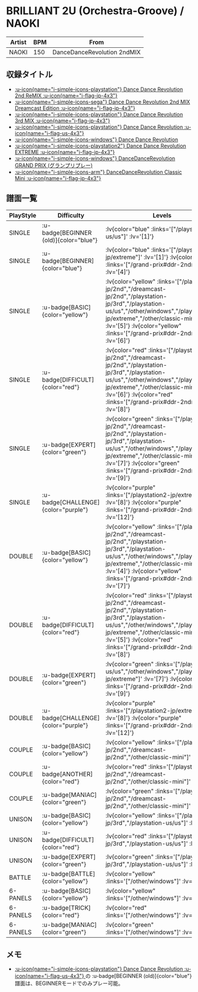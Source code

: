 # BRILLIANT 2U (Orchestra-Groove) / NAOKI

|Artist|BPM|From|
|------|---|----|
|NAOKI|150|DanceDanceRevolution 2ndMIX|

## 収録タイトル

- [ :u-icon{name="i-simple-icons-playstation"} Dance Dance Revolution 2nd ReMIX :u-icon{name="i-flag-jp-4x3"} ](/playstation-jp/2nd)
- [ :u-icon{name="i-simple-icons-sega"} Dance Dance Revolution 2nd MIX Dreamcast Edition :u-icon{name="i-flag-jp-4x3"} ](/dreamcast-jp/2nd)
- [ :u-icon{name="i-simple-icons-playstation"} Dance Dance Revolution 3rd MIX :u-icon{name="i-flag-jp-4x3"} ](/playstation-jp/3rd)
- [ :u-icon{name="i-simple-icons-playstation"} Dance Dance Revolution :u-icon{name="i-flag-us-4x3"} ](/playstation-us/us)
- [ :u-icon{name="i-simple-icons-windows"} Dance Dance Revolution](/other/windows)
- [ :u-icon{name="i-simple-icons-playstation2"} Dance Dance Revolution EXTREME :u-icon{name="i-flag-jp-4x3"} ](/playstation2-jp/extreme)
- [ :u-icon{name="i-simple-icons-windows"} DanceDanceRevolution GRAND PRIX (グランプリプレー)](/grand-prix#ddr-2ndmix)
- [ :u-icon{name="i-simple-icons-arm"} DanceDanceRevolution Classic Mini :u-icon{name="i-flag-jp-4x3"} ](/other/classic-mini)

## 譜面一覧

|PlayStyle|Difficulty|Levels|Notes|Movie|
|---------|----------|------|-----|-----|
|SINGLE| :u-badge[BEGINNER (old)]{color="blue"} | :lv{color="blue" :links='["/playstation-us/us"]' :lv='[1]'} |76/0||
|SINGLE| :u-badge[BEGINNER]{color="blue"} | :lv{color="blue" :links='["/playstation2-jp/extreme"]' :lv='[1]'}  :lv{color="blue" :links='["/grand-prix#ddr-2ndmix"]' :lv='[4]'} |100/0||
|SINGLE| :u-badge[BASIC]{color="yellow"} | :lv{color="yellow" :links='["/playstation-jp/2nd","/dreamcast-jp/2nd","/playstation-jp/3rd","/playstation-us/us","/other/windows","/playstation2-jp/extreme","/other/classic-mini"]' :lv='[5]'}  :lv{color="yellow" :links='["/grand-prix#ddr-2ndmix"]' :lv='[6]'} |166/0||
|SINGLE| :u-badge[DIFFICULT]{color="red"} | :lv{color="red" :links='["/playstation-jp/2nd","/dreamcast-jp/2nd","/playstation-jp/3rd","/playstation-us/us","/other/windows","/playstation2-jp/extreme","/other/classic-mini"]' :lv='[6]'}  :lv{color="red" :links='["/grand-prix#ddr-2ndmix"]' :lv='[8]'} |187/0||
|SINGLE| :u-badge[EXPERT]{color="green"} | :lv{color="green" :links='["/playstation-jp/2nd","/dreamcast-jp/2nd","/playstation-jp/3rd","/playstation-us/us","/other/windows","/playstation2-jp/extreme","/other/classic-mini"]' :lv='[7]'}  :lv{color="green" :links='["/grand-prix#ddr-2ndmix"]' :lv='[9]'} |226/0||
|SINGLE| :u-badge[CHALLENGE]{color="purple"} | :lv{color="purple" :links='["/playstation2-jp/extreme"]' :lv='[8]'}  :lv{color="purple" :links='["/grand-prix#ddr-2ndmix"]' :lv='[12]'} |309/0||
|DOUBLE| :u-badge[BASIC]{color="yellow"} | :lv{color="yellow" :links='["/playstation-jp/2nd","/dreamcast-jp/2nd","/playstation-jp/3rd","/playstation-us/us","/other/windows","/playstation2-jp/extreme","/other/classic-mini"]' :lv='[4]'}  :lv{color="yellow" :links='["/grand-prix#ddr-2ndmix"]' :lv='[7]'} |171/0||
|DOUBLE| :u-badge[DIFFICULT]{color="red"} | :lv{color="red" :links='["/playstation-jp/2nd","/dreamcast-jp/2nd","/playstation-jp/3rd","/playstation-us/us","/other/windows","/playstation2-jp/extreme","/other/classic-mini"]' :lv='[5]'}  :lv{color="red" :links='["/grand-prix#ddr-2ndmix"]' :lv='[8]'} |187/0||
|DOUBLE| :u-badge[EXPERT]{color="green"} | :lv{color="green" :links='["/playstation-us/us","/other/windows","/playstation2-jp/extreme"]' :lv='[7]'}  :lv{color="green" :links='["/grand-prix#ddr-2ndmix"]' :lv='[9]'} |236/0||
|DOUBLE| :u-badge[CHALLENGE]{color="purple"} | :lv{color="purple" :links='["/playstation2-jp/extreme"]' :lv='[8]'}  :lv{color="purple" :links='["/grand-prix#ddr-2ndmix"]' :lv='[12]'} |324/0||
|COUPLE| :u-badge[BASIC]{color="yellow"} | :lv{color="yellow" :links='["/playstation-jp/2nd","/dreamcast-jp/2nd","/other/classic-mini"]' :lv='[5]'} |153/0||
|COUPLE| :u-badge[ANOTHER]{color="red"} | :lv{color="red" :links='["/playstation-jp/2nd","/dreamcast-jp/2nd","/other/classic-mini"]' :lv='[6]'} |175/0||
|COUPLE| :u-badge[MANIAC]{color="green"} | :lv{color="green" :links='["/playstation-jp/2nd","/dreamcast-jp/2nd","/other/classic-mini"]' :lv='[7]'} |1P:216/0 2P:217/0||
|UNISON| :u-badge[BASIC]{color="yellow"} | :lv{color="yellow" :links='["/playstation-jp/3rd","/playstation-us/us"]' :lv='[5]'} |||
|UNISON| :u-badge[DIFFICULT]{color="red"} | :lv{color="red" :links='["/playstation-jp/3rd","/playstation-us/us"]' :lv='[6]'} |||
|UNISON| :u-badge[EXPERT]{color="green"} | :lv{color="green" :links='["/playstation-jp/3rd","/playstation-us/us"]' :lv='[7]'} |||
|BATTLE| :u-badge[BATTLE]{color="yellow"} | :lv{color="yellow" :links='["/other/windows"]' :lv='[7]'} |||
|6-PANELS| :u-badge[BASIC]{color="yellow"} | :lv{color="yellow" :links='["/other/windows"]' :lv='[4]'} |159/0||
|6-PANELS| :u-badge[TRICK]{color="red"} | :lv{color="red" :links='["/other/windows"]' :lv='[6]'} |183/0||
|6-PANELS| :u-badge[MANIAC]{color="green"} | :lv{color="green" :links='["/other/windows"]' :lv='[7]'} |226/0||

## メモ

- [ :u-icon{name="i-simple-icons-playstation"} Dance Dance Revolution :u-icon{name="i-flag-us-4x3"} ](/playstation-us/us)の :u-badge[BEGINNER (old)]{color="blue"} 譜面は、BEGINNERモードでのみプレー可能。
